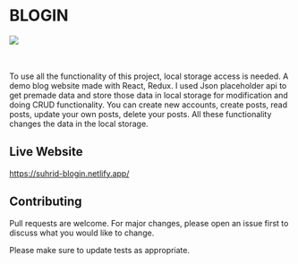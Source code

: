 <h1>BLOGIN</h1>
<div>
  <img src="https://media.giphy.com/media/OlF28nfTYlsa1BTJJ9/giphy.gif" />
</div>
</br></br>
<p>To use all the functionality of this project, local storage access is needed. A demo blog website made with React, Redux. I used Json placeholder api to get premade data and store those data in local storage for modification and doing CRUD functionality. You can create new accounts, create posts, read posts, update your own posts, delete your posts. All these functionality changes the data in the local storage.</p>

## Live Website

https://suhrid-blogin.netlify.app/

## Contributing

Pull requests are welcome. For major changes, please open an issue first to discuss what you would like to change.

Please make sure to update tests as appropriate.
